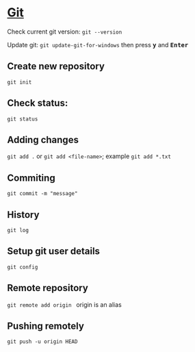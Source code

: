 # [Git](https://github.com/green-fox-academy/teaching-materials/blob/master/workshop/command-line/README.HU.md)

Check current git version: `git --version`

Update git: `git update-git-for-windows` then press <kbd><b>y</b></kbd> and <kbd><b>Enter</b></kbd>


## Create new repository

`git init`

## Check status:

`git status`

## Adding changes

`git add .` or `git add <file-name>`; example `git add *.txt` 

## Commiting

`git commit -m "message"`

## History

`git log`

## Setup git user details

`git config`

## Remote repository

`git remote add origin `
origin is an alias

## Pushing remotely

`git push -u origin HEAD`











